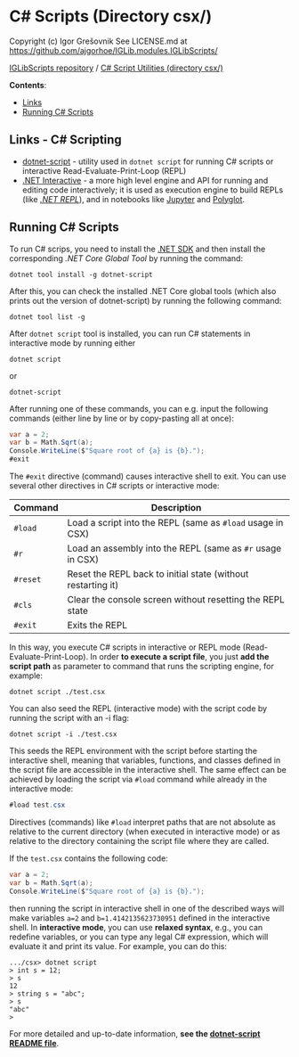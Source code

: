 
# C# Scripts (Directory csx/) 

Copyright (c) Igor Grešovnik
See LICENSE.md at https://github.com/ajgorhoe/IGLib.modules.IGLibScripts/

[IGLibScripts repository](https://github.com/ajgorhoe/IGLib.modules.IGLibScripts/blob/main/README.md) / [C# Script Utilities (directory csx/)](./README.md)

**Contents**:

* [Links](#links---c-scripting)
* [Running C# Scripts](#running-c-scripts)

## Links - C# Scripting

* [dotnet-script](https://github.com/dotnet-script/dotnet-script/blob/master/README.md) - utility used in `dotnet script` for running C# scripts or interactive Read-Evaluate-Print-Loop (REPL)
* [.NET Interactive](https://github.com/dotnet/interactive/blob/main/README.md) -  a more high level engine and API for running and editing code interactively; it is used as execution engine to build REPLs (like *[.NET REPL](https://github.com/jonsequitur/dotnet-repl)*), and in notebooks like [Jupyter](https://github.com/dotnet/interactive/blob/main/docs/NotebookswithJupyter.md) and [Polyglot](https://marketplace.visualstudio.com/items?itemName=ms-dotnettools.dotnet-interactive-vscode).

## Running C# Scripts

To run C# scrips, you need to install the [.NET SDK](https://dotnet.microsoft.com/en-us/download/dotnet) and then install the corresponding *.NET Core Global Tool* by running the command:

~~~shell
dotnet tool install -g dotnet-script
~~~

After this, you can check the installed .NET Core global tools (which also prints out the version of dotnet-script) by running the following command:

~~~shell
dotnet tool list -g
~~~

After `dotnet script` tool is installed, you can run C# statements in interactive mode by running either

~~~shell
dotnet script
~~~

or

~~~shell
dotnet-script
~~~

After running one of these commands, you can e.g. input the following commands (either line by line or by copy-pasting all at once):

~~~csharp
var a = 2;
var b = Math.Sqrt(a);
Console.WriteLine($"Square root of {a} is {b}.");
#exit
~~~


The `#exit` directive (command) causes interactive shell to exit. You can use several other directives in C# scripts or interactive mode:

| Command  | Description                                                  |
| -------- | ------------------------------------------------------------ |
| `#load`  | Load a script into the REPL (same as `#load` usage in CSX)   |
| `#r`     | Load an assembly into the REPL (same as `#r` usage in CSX)   |
| `#reset` | Reset the REPL back to initial state (without restarting it) |
| `#cls`   | Clear the console screen without resetting the REPL state    |
| `#exit`  | Exits the REPL                                               |

In this way, you execute C# scripts in interactive or REPL mode (Read-Evaluate-Print-Loop). In order **to execute a script file**, you just **add the script path** as parameter to command that runs the scripting engine, for example:

~~~shell
dotnet script ./test.csx
~~~~

You can also seed the REPL (interactive mode) with the script code by running the script with an -i flag:

~~~shell
dotnet script -i ./test.csx
~~~~

This seeds the REPL environment with the script before starting the interactive shell, meaning that variables, functions, and classes defined in the script file are accessible in the interactive shell. The same effect can be achieved by loading the script via `#load` command while already in the interactive mode:

~~~csharp
#load test.csx
~~~~

Directives (commands) like `#load` interpret paths that are not absolute as relative to the current directory (when executed in interactive mode) or as relative to the directory containing the script file where they are called.

If the `test.csx` contains the following code:

~~~csharp
var a = 2;
var b = Math.Sqrt(a);
Console.WriteLine($"Square root of {a} is {b}.");
~~~

then running the script in interactive shell in one of the described ways will make variables `a=2` and `b=1.4142135623730951` defined in the interactive shell. In **interactive mode**, you can use **relaxed syntax**, e.g., you can redefine variables, or you can type any legal C# expression, which will evaluate it and print its value. For example, you can do this:

~~~shell
.../csx> dotnet script
> int s = 12;
> s
12
> string s = "abc";
> s
"abc"
>
~~~

For more detailed and up-to-date information, **see the [dotnet-script README file](https://github.com/dotnet-script/dotnet-script/blob/master/README.md)**.
